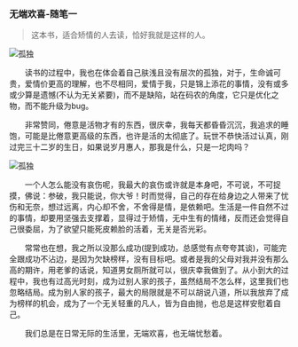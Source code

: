 ### 无端欢喜-随笔一


> 这本书，适合矫情的人去读，恰好我就是这样的人。

![孤独](https://7661-vampire-2d0c42-1302906344.tcb.qcloud.la/markdown/images/book/wuduanhuanxi_2.jpg)

&ensp;&ensp;&ensp;&ensp;读书的过程中，我也在体会着自己肤浅且没有层次的孤独，对于，生命诚可贵，爱情价更高的理解，也不尽相同，爱情于我，只是锦上添花的事情，没有或多或少算是遗憾(不认为无关紧要)，而不是缺陷，站在码农的角度，它只是优化之物，而不能升级为bug。

&ensp;&ensp;&ensp;&ensp;非常赞同，倦意是活物才有的东西，很庆幸，我每天都昏昏沉沉，我追求的睡饱，可能是比倦意更高级的东西，也许是活的太彻底了。玩世不恭快活过认真，刚过完三十二岁的生日，如果说岁月惠人，那我是什么，只是一坨肉吗？

![孤独](https://7661-vampire-2d0c42-1302906344.tcb.qcloud.la/markdown/images/book/wuduanhuanxi_3.jpg)

&ensp;&ensp;&ensp;&ensp;一个人怎么能没有哀伤呢，我最大的哀伤或许就是本身吧，不可说，不可捉摸，佛说：参破，我只能说，你大爷！时而觉得，自己的存在给身边之人带来了忧伤和无奈，想过远离，内心却不舍，不舍得是情，是依赖吧。生活是一件自然不过的事情，却要用坚强去支撑着，显得过于矫情，无中生有的情绪，反而还会觉得自己很委屈，为了欲望只能死皮赖脸的活着，无关是否光彩。

&ensp;&ensp;&ensp;&ensp;常常也在想，我之所以没那么成功(提到成功，总感觉有点夸夸其谈)，可能完全跟成功不沾边，是因为欠缺榜样，没有目标吧。或者是我的父母对我并没有那么高的期许，用老爹的话说，知道男女厕所就可以，很庆幸我做到了。从小到大的过程中，我也有过高光时刻，成为过别人家的孩子，虽然结局不怎么样，这里我们也忽略结局。成为别人家的孩子，最大的局限就是不可以胡说八道，所以我放弃了成为榜样的机会，成为了一个无关轻重的凡人，皆为自由抛，也总是这样安慰着自己。

&ensp;&ensp;&ensp;&ensp;我们总是在日常无际的生活里，无端欢喜，也无端忧愁着。
